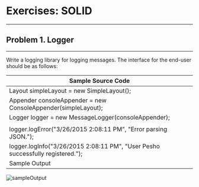 # **Exercises: SOLID**
---------------
## **Problem 1. Logger**
----------
 Write a logging library for logging messages. The interface for the end-user should be as follows:
 
 | Sample Source Code |
 | --- |
 | Layout simpleLayout = new SimpleLayout\(); |
 | Appender consoleAppender = new ConsoleAppender\(simpleLayout); |
 | Logger logger = new MessageLogger\(consoleAppender); |
 |  |
 | logger.logError\("3/26/2015 2:08:11 PM", "Error parsing JSON."); |
 | logger.logInfo\("3/26/2015 2:08:11 PM", "User Pesho successfully registered."); |
 | Sample Output                                                                   |   
  
![sampleOutput]()